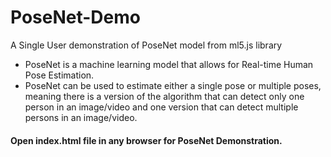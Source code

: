 # PoseNet-Demo
A Single User demonstration of PoseNet model from ml5.js library  

<!-- ## Launch Demo in browser: https://rishabh-13.github.io/PoseNet-demo/  -->

* PoseNet is a machine learning model that allows for Real-time Human Pose Estimation.  
* PoseNet can be used to estimate either a single pose or multiple poses, meaning there is a version of the algorithm that can detect only one person in an image/video and one version that can detect multiple persons in an image/video.  

#### Open index.html file in any browser for PoseNet Demonstration.


